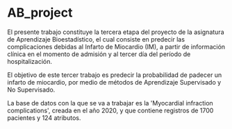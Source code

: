 # AB_project

El presente trabajo constituye la tercera etapa del proyecto de la asignatura de Aprendizaje Bioestadístico, el cual consiste en predecir las complicaciones debidas al Infarto de Miocardio (IM), a partir de información clínica en el momento de admisión y al tercer día del período de hospitalización.

El objetivo de este tercer trabajo es predecir la probabilidad de padecer un infarto de miocardio, por medio de métodos de Aprendizaje Supervisado y No Supervisado.

La base de datos con la que se va a trabajar es la 'Myocardial infraction complications', creada en el año 2020, y que contiene registros de 1700 pacientes y 124 atributos.
